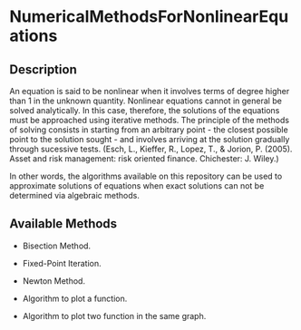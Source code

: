 # NumericalMethodsForNonlinearEquations

## Description

An equation is said to be nonlinear when it involves terms of degree higher than 1 in the unknown quantity. 
Nonlinear equations cannot in general be solved analytically. In this case, therefore, the solutions of the equations must be approached using iterative methods. The principle of the methods of solving consists in starting from an arbitrary point - the closest possible point to the solution sought - and involves arriving at the solution gradually through sucessive tests. (Esch, L., Kieffer, R., Lopez, T., & Jorion, P. (2005). Asset and risk management: risk oriented finance. Chichester: J. Wiley.)

In other words, the algorithms available on this repository can be used to approximate solutions of equations when exact solutions can not be determined via algebraic methods.


## Available Methods

- Bisection Method.
- Fixed-Point Iteration.
- Newton Method.

- Algorithm to plot a function.
- Algorithm to plot two function in the same graph.


